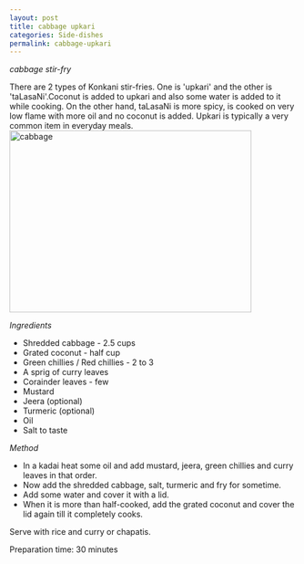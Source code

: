 ```yaml
---
layout: post
title: cabbage upkari
categories: Side-dishes
permalink: cabbage-upkari
---
```


_cabbage stir-fry_

There are 2 types of Konkani stir-fries. One is 'upkari' and the other is 'taLasaNi'.Coconut is added to upkari and also some water is added to it while cooking. On the other hand, taLasaNi is more spicy, is cooked on very low flame with more oil and no coconut is added. Upkari is typically a very common item in everyday meals. 
<a href="http://www.flickr.com/photos/78806762@N00/1929726221/" title="Photo Sharing"><img src="http://farm3.static.flickr.com/2311/1929726221_e2837f1d50_o.jpg" width="425" height="319" alt="cabbage" /></a>

_Ingredients_

* Shredded cabbage - 2.5 cups
* Grated coconut - half cup
* Green chillies / Red chillies - 2 to 3
* A sprig of curry leaves
* Corainder leaves - few
* Mustard
* Jeera (optional)
* Turmeric (optional)
* Oil
* Salt to taste

_Method_

* In a kadai heat some oil and add mustard, jeera, green chillies and curry leaves in that order.
* Now add the shredded cabbage, salt, turmeric and fry for sometime. 
* Add some water and cover it with a lid.
* When it is more than half-cooked, add the grated coconut and cover the lid again till it completely cooks.

Serve with rice and curry or chapatis.

Preparation time: 30 minutes
